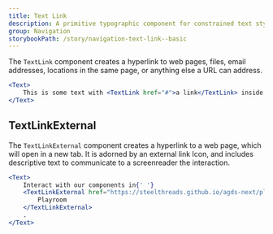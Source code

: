 ```yaml
---
title: Text Link
description: A primitive typographic component for constrained text styles
group: Navigation
storybookPath: /story/navigation-text-link--basic
---
```


The `TextLink` component creates a hyperlink to web pages, files, email addresses, locations in the same page, or anything else a URL can address.

```jsx live
<Text>
	This is some text with <TextLink href="#">a link</TextLink> inside.
</Text>
```

## TextLinkExternal

The `TextLinkExternal` component creates a hyperlink to a web page, which will open in a new tab. It is adorned by an external link Icon, and includes descriptive text to communicate to a screenreader the interaction.

```jsx live
<Text>
	Interact with our components in{' '}
	<TextLinkExternal href="https://steelthreads.github.io/agds-next/playroom/index.html">
		Playroom
	</TextLinkExternal>
	.
</Text>
```
